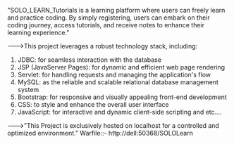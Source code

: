 "SOLO_LEARN_Tutorials is a learning platform where users can freely learn and practice coding. By simply registering, users can embark on their coding journey, access tutorials, and receive notes to enhance their learning experience."


--->This project leverages a robust technology stack, including:

1. JDBC: for seamless interaction with the database
2. JSP (JavaServer Pages): for dynamic and efficient web page rendering
3. Servlet: for handling requests and managing the application's flow
4. MySQL: as the reliable and scalable relational database management system
5. Bootstrap: for responsive and visually appealing front-end development
6. CSS: to style and enhance the overall user interface
7. JavaScript: for interactive and dynamic client-side scripting
and etc....

--->"This Project is exclusively hosted on localhost for a controlled and optimized environment."
Warfile::- http://dell:50368/SOLOLearn
